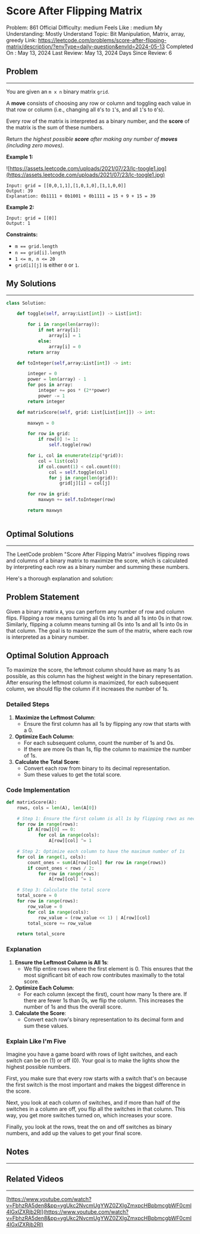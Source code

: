 # Score After Flipping Matrix

Problem: 861
Official Difficulty: medium
Feels Like : medium
My Understanding: Mostly Understand
Topic: Bit Manipulation, Matrix, array, greedy
Link: https://leetcode.com/problems/score-after-flipping-matrix/description/?envType=daily-question&envId=2024-05-13
Completed On : May 13, 2024
Last Review: May 13, 2024
Days Since Review: 6

## Problem

---

You are given an `m x n` binary matrix `grid`.

A **move** consists of choosing any row or column and toggling each value in that row or column (i.e., changing all `0`'s to `1`'s, and all `1`'s to `0`'s).

Every row of the matrix is interpreted as a binary number, and the **score** of the matrix is the sum of these numbers.

Return *the highest possible **score** after making any number of **moves** (including zero moves)*.

**Example 1:**

![https://assets.leetcode.com/uploads/2021/07/23/lc-toogle1.jpg](https://assets.leetcode.com/uploads/2021/07/23/lc-toogle1.jpg)

```
Input: grid = [[0,0,1,1],[1,0,1,0],[1,1,0,0]]
Output: 39
Explanation: 0b1111 + 0b1001 + 0b1111 = 15 + 9 + 15 = 39
```

**Example 2:**

```
Input: grid = [[0]]
Output: 1
```

**Constraints:**

- `m == grid.length`
- `n == grid[i].length`
- `1 <= m, n <= 20`
- `grid[i][j]` is either `0` or `1`.

## My Solutions

---

```python
class Solution:

    def toggle(self, array:List[int]) -> List[int]:

        for i in range(len(array)):
            if not array[i]:
                array[i] = 1
            else:
                array[i] = 0
        return array

    def toInteger(self,array:List[int]) -> int:

        integer = 0
        power = len(array) - 1
        for pos in array:
            integer += pos * (2**power)
            power -= 1
        return integer

    def matrixScore(self, grid: List[List[int]]) -> int:

        maxwyn = 0

        for row in grid:
            if row[0] != 1:
                self.toggle(row)

        for i, col in enumerate(zip(*grid)):
            col = list(col)
            if col.count(1) < col.count(0):
                col = self.toggle(col)
                for j in range(len(grid)):
                    grid[j][i] = col[j]

        for row in grid:
            maxwyn += self.toInteger(row)

        return maxwyn
```

```python

```

## Optimal Solutions

---

The LeetCode problem "Score After Flipping Matrix" involves flipping rows and columns of a binary matrix to maximize the score, which is calculated by interpreting each row as a binary number and summing these numbers.

Here's a thorough explanation and solution:

## Problem Statement

Given a binary matrix `A`, you can perform any number of row and column flips. Flipping a row means turning all 0s into 1s and all 1s into 0s in that row. Similarly, flipping a column means turning all 0s into 1s and all 1s into 0s in that column. The goal is to maximize the sum of the matrix, where each row is interpreted as a binary number.

## Optimal Solution Approach

To maximize the score, the leftmost column should have as many 1s as possible, as this column has the highest weight in the binary representation. After ensuring the leftmost column is maximized, for each subsequent column, we should flip the column if it increases the number of 1s.

### Detailed Steps

1. **Maximize the Leftmost Column**:
    - Ensure the first column has all 1s by flipping any row that starts with a 0.
2. **Optimize Each Column**:
    - For each subsequent column, count the number of 1s and 0s.
    - If there are more 0s than 1s, flip the column to maximize the number of 1s.
3. **Calculate the Total Score**:
    - Convert each row from binary to its decimal representation.
    - Sum these values to get the total score.

### Code Implementation

```python
def matrixScore(A):
    rows, cols = len(A), len(A[0])

    # Step 1: Ensure the first column is all 1s by flipping rows as necessary
    for row in range(rows):
        if A[row][0] == 0:
            for col in range(cols):
                A[row][col] ^= 1

    # Step 2: Optimize each column to have the maximum number of 1s
    for col in range(1, cols):
        count_ones = sum(A[row][col] for row in range(rows))
        if count_ones < rows / 2:
            for row in range(rows):
                A[row][col] ^= 1

    # Step 3: Calculate the total score
    total_score = 0
    for row in range(rows):
        row_value = 0
        for col in range(cols):
            row_value = (row_value << 1) | A[row][col]
        total_score += row_value

    return total_score

```

### Explanation

1. **Ensure the Leftmost Column is All 1s**:
    - We flip entire rows where the first element is 0. This ensures that the most significant bit of each row contributes maximally to the total score.
2. **Optimize Each Column**:
    - For each column (except the first), count how many 1s there are. If there are fewer 1s than 0s, we flip the column. This increases the number of 1s and thus the overall score.
3. **Calculate the Score**:
    - Convert each row's binary representation to its decimal form and sum these values.

### Explain Like I'm Five

Imagine you have a game board with rows of light switches, and each switch can be on (1) or off (0). Your goal is to make the lights show the highest possible numbers.

First, you make sure that every row starts with a switch that's on because the first switch is the most important and makes the biggest difference in the score.

Next, you look at each column of switches, and if more than half of the switches in a column are off, you flip all the switches in that column. This way, you get more switches turned on, which increases your score.

Finally, you look at the rows, treat the on and off switches as binary numbers, and add up the values to get your final score.

## Notes

---

 

## Related Videos

---

[https://www.youtube.com/watch?v=FbhzRA5den8&pp=ygUkc2NvcmUgYWZ0ZXIgZmxpcHBpbmcgbWF0cml4IGxlZXRjb2Rl](https://www.youtube.com/watch?v=FbhzRA5den8&pp=ygUkc2NvcmUgYWZ0ZXIgZmxpcHBpbmcgbWF0cml4IGxlZXRjb2Rl)